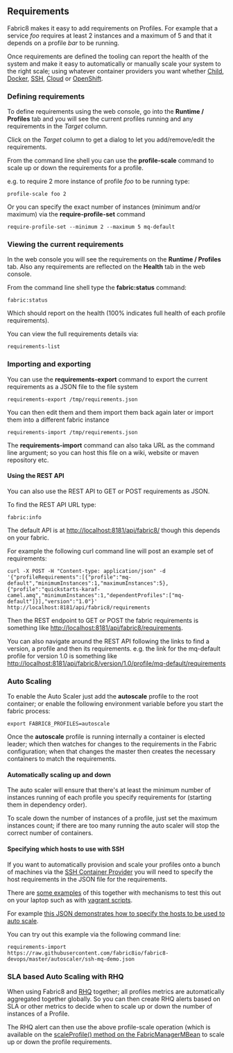 ## Requirements

Fabric8 makes it easy to add requirements on Profiles. For example that a service _foo_ requires at least 2 instances and a maximum of 5 and that it depends on a profile _bar_ to be running.

Once requirements are defined the tooling can report the health of the system and make it easy to automatically or manually scale your system to the right scale; using whatever container providers you want whether [Child](http://fabric8.io/gitbook/childContainers.html), [Docker](http://fabric8.io/gitbook/docker.html), [SSH](http://fabric8.io/gitbook/sshContainers.html), [Cloud](http://fabric8.io/gitbook/cloudContainers.html) or [OpenShift](http://fabric8.io/gitbook/openshift.html).

### Defining requirements

To define requirements using the web console, go into the **Runtime / Profiles** tab and you will see the current profiles running and any requirements in the _Target_ column.

Click on the _Target_ column to get a dialog to let you add/remove/edit the requirements.

From the command line shell you can use the **profile-scale** command to scale up or down the requirements for a profile.

e.g. to require 2 more instance of profile _foo_ to be running type:

    profile-scale foo 2

Or you can specify the exact number of instances (minimum and/or maximum) via the **require-profile-set** command

    require-profile-set --minimum 2 --maximum 5 mq-default

### Viewing the current requirements

In the web console you will see the requirements on the **Runtime / Profiles** tab. Also any requirements are reflected on the **Health** tab in the web console.

From the command line shell type the **fabric:status** command:

    fabric:status

Which should report on the health (100% indicates full health of each profile requirements).

You can view the full requirements details via:

    requirements-list

### Importing and exporting

You can use the **requirements-export** command to export the current requirements as a JSON file to the file system

    requirements-export /tmp/requirements.json

You can then edit them and them import them back again later or import them into a different fabric instance

    requirements-import /tmp/requirements.json

The **requirements-import** command can also taka URL as the command line argument; so you can host this file on a wiki, website or maven repository etc.

#### Using the REST API

You can also use the REST API to GET or POST requirements as JSON.

To find the REST API URL type:

    fabric:info

The default API is at [http://localhost:8181/api/fabric8/](http://localhost:8181/api/fabric8/) though this depends on your fabric.

For example the following curl command line will post an example set of requirements:

    curl -X POST -H "Content-type: application/json" -d '{"profileRequirements":[{"profile":"mq-default","minimumInstances":1,"maximumInstances":5},{"profile":"quickstarts-karaf-camel.amq","minimumInstances":1,"dependentProfiles":["mq-default"]}],"version":"1.0"}' http://localhost:8181/api/fabric8/requirements

Then the REST endpoint to GET or POST the fabric requirements is something like [http://localhost:8181/api/fabric8/requirements](http://localhost:8181/api/fabric8/requirements).

You can also navigate around the REST API following the links to find a version, a profile and then its requirements. e.g. the link for the mq-default profile for version 1.0 is something like [http://localhost:8181/api/fabric8/version/1.0/profile/mq-default/requirements](http://localhost:8181/api/fabric8/version/1.0/profile/mq-default/requirements)


### Auto Scaling

To enable the Auto Scaler just add the **autoscale** profile to the root container; or enable the following environment variable before you start the fabric process:

    export FABRIC8_PROFILES=autoscale

Once the **autoscale** profile is running internally a container is elected leader; which then watches for changes to the requirements in the Fabric configuration; when that changes the master then creates the necessary containers to match the requirements.

#### Automatically scaling up and down

The auto scaler will ensure that there's at least the minimum number of instances running of each profile you specify requirements for (starting them in dependency order).

To scale down the number of instances of a profile, just set the maximum instances count; if there are too many running the auto scaler will stop the correct number of containers.

#### Specifying which hosts to use with SSH

If you want to automatically provision and scale your profiles onto a bunch of machines via the [SSH Container Provider](http://fabric8.io/gitbook/sshContainers.html) you will need to specify the host requirements in the JSON file for the requirements.

There are [some examples](https://github.com/fabric8io/fabric8-devops/tree/master/autoscaler) of this together with mechanisms to test this out on your laptop such as with [vagrant scripts](https://github.com/fabric8io/fabric8-devops/tree/master/vagrant).

For example [this JSON demonstrates how to specify the hosts to be used to auto scale](https://github.com/fabric8io/fabric8-devops/blob/master/autoscaler/ssh-mq-demo.json#L25).

You can try out this example via the following command line:

    requirements-import https://raw.githubusercontent.com/fabric8io/fabric8-devops/master/autoscaler/ssh-mq-demo.json

### SLA based Auto Scaling with RHQ

When using Fabric8 and [RHQ](http://rhq.jboss.org/) together; all profiles metrics are automatically aggregated together globally. So you can then create RHQ alerts based on SLA or other metrics to decide when to scale up or down the number of instances of a Profile.

The RHQ alert can then use the above profile-scale operation (which is available on the [scaleProfile() method on the FabricManagerMBean](https://github.com/fabric8io/fabric8/blob/master/fabric/fabric-api/src/main/java/io/fabric8/api/jmx/FabricManagerMBean.java#L284) to scale up or down the profile requirements.